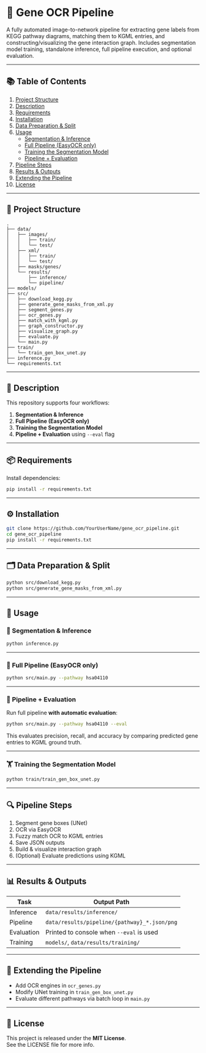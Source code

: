 
# 🧬 Gene OCR Pipeline

A fully automated image-to-network pipeline for extracting gene labels from KEGG pathway diagrams, matching them to KGML entries, and constructing/visualizing the gene interaction graph. Includes segmentation model training, standalone inference, full pipeline execution, and optional evaluation.

---

## 📚 Table of Contents

1. [Project Structure](#project-structure)  
2. [Description](#description)  
3. [Requirements](#requirements)  
4. [Installation](#installation)  
5. [Data Preparation & Split](#data-preparation--split)  
6. [Usage](#usage)  
   - [Segmentation & Inference](#segmentation--inference)  
   - [Full Pipeline (EasyOCR only)](#full-pipeline-easyocr-only)  
   - [Training the Segmentation Model](#training-the-segmentation-model)  
   - [Pipeline + Evaluation](#pipeline--evaluation)
7. [Pipeline Steps](#pipeline-steps)  
8. [Results & Outputs](#results--outputs)  
9. [Extending the Pipeline](#extending-the-pipeline)  
10. [License](#license)  

---

## 📁 Project Structure

```
.
├── data/
│   ├── images/
│   │   ├── train/
│   │   └── test/
│   ├── xml/
│   │   ├── train/
│   │   └── test/
│   ├── masks/genes/
│   └── results/
│       ├── inference/
│       └── pipeline/
├── models/
├── src/
│   ├── download_kegg.py
│   ├── generate_gene_masks_from_xml.py
│   ├── segment_genes.py
│   ├── ocr_genes.py
│   ├── match_with_kgml.py
│   ├── graph_constructor.py
│   ├── visualize_graph.py
│   ├── evaluate.py
│   └── main.py
├── train/
│   └── train_gen_box_unet.py
├── inference.py
└── requirements.txt
```

---

## 🧠 Description

This repository supports four workflows:

1. **Segmentation & Inference**
2. **Full Pipeline (EasyOCR only)**
3. **Training the Segmentation Model**
4. **Pipeline + Evaluation** using `--eval` flag

---

## 📦 Requirements

Install dependencies:
```bash
pip install -r requirements.txt
```

---

## ⚙️ Installation

```bash
git clone https://github.com/YourUserName/gene_ocr_pipeline.git
cd gene_ocr_pipeline
pip install -r requirements.txt
```

---

## 🗂️ Data Preparation & Split

```bash
python src/download_kegg.py
python src/generate_gene_masks_from_xml.py
```

---

## 🚀 Usage

### 🧭 Segmentation & Inference

```bash
python inference.py
```

---

### 🔄 Full Pipeline (EasyOCR only)

```bash
python src/main.py --pathway hsa04110
```

---

### 🧪 Pipeline + Evaluation

Run full pipeline **with automatic evaluation**:
```bash
python src/main.py --pathway hsa04110 --eval
```

This evaluates precision, recall, and accuracy by comparing predicted gene entries to KGML ground truth.

---

### 🏋️ Training the Segmentation Model

```bash
python train/train_gen_box_unet.py
```

---

## 🔍 Pipeline Steps

1. Segment gene boxes (UNet)
2. OCR via EasyOCR
3. Fuzzy match OCR to KGML entries
4. Save JSON outputs
5. Build & visualize interaction graph
6. (Optional) Evaluate predictions using KGML

---

## 📊 Results & Outputs

| Task         | Output Path                                 |
|--------------|----------------------------------------------|
| Inference    | `data/results/inference/`                    |
| Pipeline     | `data/results/pipeline/{pathway}_*.json/png` |
| Evaluation   | Printed to console when `--eval` is used     |
| Training     | `models/`, `data/results/training/`          |

---

## 🧩 Extending the Pipeline

- Add OCR engines in `ocr_genes.py`
- Modify UNet training in `train_gen_box_unet.py`
- Evaluate different pathways via batch loop in `main.py`

---

## 📄 License

This project is released under the **MIT License**.  
See the LICENSE file for more info.
